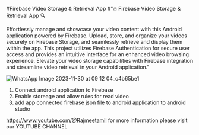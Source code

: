 #Firebase Video Storage & Retrieval App
#"🔥 Firebase Video Storage & Retrieval App 🔍

Effortlessly manage and showcase your video content with this Android application powered by Firebase. Upload, store, and organize your videos securely on Firebase Storage, and seamlessly retrieve and display them within the app. This project utilizes Firebase Authentication for secure user access and provides an intuitive interface for an enhanced video browsing experience. Elevate your video storage capabilities with Firebase integration and streamline video retrieval in your Android application."

![WhatsApp Image 2023-11-30 at 09 12 04_c4b65be1](https://github.com/ilaiyaraja1/Firebase_cloud_video_list/assets/88969018/1c67b2c5-8a92-49df-8c60-768d295c5bb8)

1. Connect android application to Firebase
2. Enable storeage and allow rules for read video
3. add app connected firebase json file to android application to android studio

https://www.youtube.com/@Rajmeetamil for more information please visit our YOUTUBE CHANNEL
